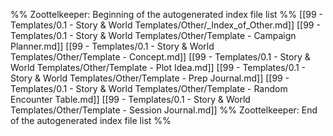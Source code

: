 %% Zoottelkeeper: Beginning of the autogenerated index file list  %%
 [[99 - Templates/0.1 - Story & World Templates/Other/_Index_of_Other.md]]
 [[99 - Templates/0.1 - Story & World Templates/Other/Template - Campaign Planner.md]]
 [[99 - Templates/0.1 - Story & World Templates/Other/Template - Concept.md]]
 [[99 - Templates/0.1 - Story & World Templates/Other/Template - Plot Idea.md]]
 [[99 - Templates/0.1 - Story & World Templates/Other/Template - Prep Journal.md]]
 [[99 - Templates/0.1 - Story & World Templates/Other/Template - Random Encounter Table.md]]
 [[99 - Templates/0.1 - Story & World Templates/Other/Template - Session Journal.md]]
%% Zoottelkeeper: End of the autogenerated index file list  %%
